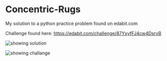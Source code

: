 # Concentric-Rugs
My solution to a python practice problem found on edabit.com

Challenge found here: https://edabit.com/challenge/87YxyfFJ4cw4DsrvB

![showing solution](https://i.imgur.com/CoZl4XY.png)

![showing challange](https://i.imgur.com/eWvJ6UA.png)
